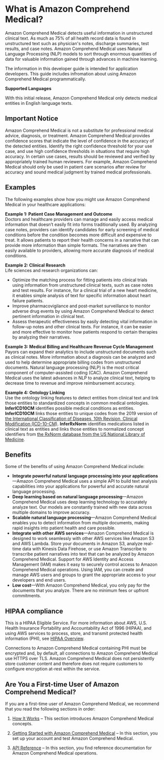# What is Amazon Comprehend Medical?<a name="comprehend-med"></a>

Amazon Comprehend Medical detects useful information in unstructured clinical text\. As much as 75% of all health record data is found in unstructured text such as physician's notes, discharge summaries, test results, and case notes\. Amazon Comprehend Medical uses Natural Language Processing \(NLP\) models to sort through enormous quantities of data for valuable information gained through advances in machine learning\.

 The information in this developer guide is intended for application developers\. This guide includes infromation about using Amazon Comprehend Medical programmatically\.

**Supported Languages**

With this initial release, Amazon Comprehend Medical only detects medical entities in English language texts\.

## Important Notice<a name="important-notice"></a>

Amazon Comprehend Medical is not a substitute for professional medical advice, diagnosis, or treatment\. Amazon Comprehend Medical provides confidence scores that indicate the level of confidence in the accuracy of the detected entities\. Identify the right confidence threshold for your use case, and use high confidence thresholds in situations that require high accuracy\. In certain use cases, results should be reviewed and verified by appropriately trained human reviewers\. For example, Amazon Comprehend Medical should only be used in patient care scenarios after review for accuracy and sound medical judgment by trained medical professionals\.

## Examples<a name="how-examples-med"></a>

The following examples show how you might use Amazon Comprehend Medical in your healthcare applications:

**Example 1: Patient Case Management and Outcome**  
Doctors and healthcare providers can manage and easily access medical information that doesn’t easily fit into forms traditionally used\. By analyzing case notes, providers can identify candidates for early screening of medical conditions before the condition becomes more difficult and expensive to treat\. It allows patients to report their health concerns in a narrative that can provide more information than simple formats\. The narratives are then easily available to providers, allowing more accurate diagnosis of medical conditions\.

**Example 2: Clinical Research**  
Life sciences and research organizations can:  
+ Optimize the matching process for fitting patients into clinical trials using information from unstructured clinical texts, such as case notes and test results\. For instance, for a clinical trial of a new heart medicine, it enables simple analysis of text for specific information about heart failure patients\. 
+ Improve pharmacovigilance and post\-market surveillance to monitor adverse drug events by using Amazon Comprehend Medical to detect pertinent information in clinical text\.
+ Assess therapeutic effectiveness by easily detecting vital information in follow\-up notes and other clinical texts\. For instance, it can be easier and more effective to monitor how patients respond to certain therapies by analyzing their narratives\.

**Example 3: Medical Billing and Healthcare Revenue Cycle Management**  
Payors can expand their analytics to include unstructured documents such as clinical notes\. More information about a diagnosis can be analyzed and used to help determine appropriate billing codes from unstructured documents\. Natural language processing \(NLP\) is the most critical component of computer\-assisted coding \(CAC\)\. Amazon Comprehend Medical uses the latest advances in NLP to analyze clinical text, helping to decrease time to revenue and improve reimbursement accuracy\.

**Example 4: Ontology Linking**  
Use the ontology linking features to detect entities from clinical text and link those entities to standardized concepts in common medical ontologies\. **InferICD10CM** identifies possible medical conditions as entities\. **InferICD10CM** links those entities to unique codes from the 2019 version of [ the International Classification of Diseases, 10th Revision, Clinical Modification \(ICD\-10\-CM\)](https://www.cdc.gov/nchs/icd/icd10cm.htm)\. **InferRxNorm** identifies medications listed in clinical text as entities and links those entities to normalized concept identifiers from [ the RxNorm database from the US National Library of Medicine](https://www.nlm.nih.gov/research/umls/rxnorm/docs/rxnormfiles.html )\.

## Benefits<a name="how-benefits-med"></a>

Some of the benefits of using Amazon Comprehend Medical include:
+ **Integrate powerful natural language processing into your applications**—Amazon Comprehend Medical uses a simple API to build text analysis capabilities into your applications for powerful and accurate natural language processing\. 
+ **Deep learning based on natural language processing**—Amazon Comprehend Medical uses deep learning technology to accurately analyze text\. Our models are constantly trained with new data across multiple domains to improve accuracy\.
+ **Scalable natural language processing**—Amazon Comprehend Medical enables you to detect information from multiple documents, making rapid insights into patient health and care possible\.
+ **Integrate with other AWS services**—Amazon Comprehend Medical is designed to work seamlessly with other AWS services like Amazon S3 and AWS Lambda\. Store your documents in Amazon S3, analyze real\-time data with Kinesis Data Firehose, or use Amazon Transcribe to transcribe patient narratives into text that can be analyzed by Amazon Comprehend Medical\. Support for AWS Identity and Access Management \(IAM\) makes it easy to securely control access to Amazon Comprehend Medical operations\. Using IAM, you can create and manage AWS users and groups to grant the appropriate access to your developers and end users\.
+ **Low cost**—With Amazon Comprehend Medical, you only pay for the documents that you analyze\. There are no minimum fees or upfront commitments\. 

## HIPAA compliance<a name="how-medical-hipaa"></a>

This is a HIPAA Eligible Service\. For more information about AWS, U\.S\. Health Insurance Portability and Accountability Act of 1996 \(HIPAA\), and using AWS services to process, store, and transmit protected health information \(PHI\), see [HIPAA Overview](https://aws.amazon.com/compliance/hipaa-compliance/)\.

Connections to Amazon Comprehend Medical containing PHI must be encrypted and, by default, all connections to Amazon Comprehend Medical use HTTPS over TLS\. Amazon Comprehend Medical does not persistently store customer content and therefore does not require customers to configure encryption at\-rest within the service\.

## Are You a First\-time User of Amazon Comprehend Medical?<a name="first-time-user-med"></a>

If you are a first\-time user of Amazon Comprehend Medical, we recommend that you read the following sections in order:

1. [How It Works](how-medical-works.md) – This section introduces Amazon Comprehend Medical concepts\. 

1. [Getting Started with Amazon Comprehend Medical](getting-started-med.md) – In this section, you set up your account and test Amazon Comprehend Medical\. 

1. [API Reference](API_Reference.md) – In this section, you find reference documentation for Amazon Comprehend Medical operations\.